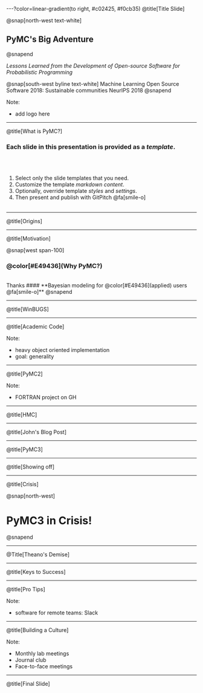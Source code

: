 ---?color=linear-gradient(to right, #c02425, #f0cb35)
@title[Title Slide]

@snap[north-west text-white]
## PyMC's Big Adventure
@snapend

*Lessons Learned from the Development of Open-source Software for Probabilistic Programming*

@snap[south-west byline  text-white]
Machine Learning Open Source Software 2018: Sustainable communities
NeurIPS 2018
@snapend

Note:

- add logo here

---
@title[What is PyMC?]

### Each slide in this presentation is provided as a *template*.

<br><br>

1. Select only the slide templates that you need.
1. Customize the template _markdown content_.
1. Optionally, override template _styles_ and _settings_.
1. Then present and publish with GitPitch @fa[smile-o]
<br><br>


---
@title[Origins]



---
@title[Motivation]

@snap[west span-100]
### @color[#E49436](Why PyMC?)

<br>
Thanks 
#### **Bayesian modeling for @color[#E49436](applied) users @fa[smile-o]**
@snapend



---
@title[WinBUGS]


---
@title[Academic Code]


Note:

- heavy object oriented implementation
- goal: generality


---
@title[PyMC2]


Note:

- FORTRAN project on GH


---
@title[HMC]


---
@title[John's Blog Post]


---
@title[PyMC3]


---
@title[Showing off]


---
@title[Crisis]

@snap[north-west]
# PyMC3 in Crisis!
@snapend


---
@Title[Theano's Demise]

---
@title[Keys to Success]


---
@title[Pro Tips]


Note:

- software for remote teams: Slack

---
@title[Building a Culture]


Note:

- Monthly lab meetings
- Journal club
- Face-to-face meetings

---
@title[Final Slide]

